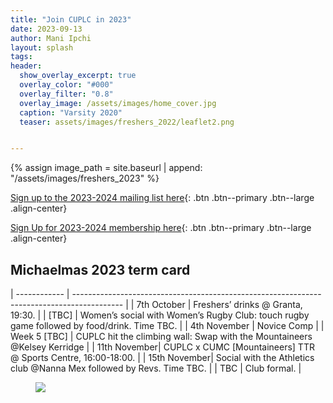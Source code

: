 ```yaml
---
title: "Join CUPLC in 2023"
date: 2023-09-13
author: Mani Ipchi
layout: splash
tags:
header:
  show_overlay_excerpt: true
  overlay_color: "#000"
  overlay_filter: "0.8"
  overlay_image: /assets/images/home_cover.jpg
  caption: "Varsity 2020"
  teaser: assets/images/freshers_2022/leaflet2.png


---
```


{% assign image_path = site.baseurl | append: "/assets/images/freshers_2023" %}

[Sign up to the 2023-2024 mailing list here](https://forms.gle/NGa1tSu3yv5zmneF6){: .btn .btn--primary .btn--large .align-center} 

[Sign Up for 2023-2024 membership here](https://forms.gle/nwCX9X2jzz9dMpfGA){: .btn .btn--primary .btn--large .align-center}

## Michaelmas 2023 term card

| ------------ | ------------------------------------------------------------------------------------------ |
| 7th October  | Freshers’ drinks @ Granta, 19:30.                                                          |
| [TBC]        | Women’s social with Women’s Rugby Club: touch rugby game followed by food/drink. Time TBC. |
| 4th November | Novice Comp                                                                                |
| Week 5 [TBC] | CUPLC hit the climbing wall: Swap with the Mountaineers @Kelsey Kerridge                   |
| 11th November| CUPLC x CUMC [Mountaineers] TTR @ Sports Centre, 16:00-18:00.                              |
| 15th November| Social with the Athletics club @Nanna Mex followed by Revs. Time TBC.                      |
| TBC	       | Club formal.                                                                               |

<figure>
  <img src="{{ image_path }}/leaflet_2023_temp.jpg">
</figure>